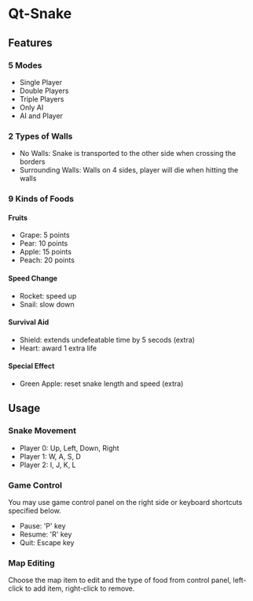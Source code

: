 Qt-Snake
===

## Features
### 5 Modes
- Single Player
- Double Players
- Triple Players
- Only AI
- AI and Player

### 2 Types of Walls
- No Walls: Snake is transported to the other side when crossing the borders
- Surrounding Walls: Walls on 4 sides, player will die when hitting the walls

### 9 Kinds of Foods
#### Fruits
- Grape: 5 points
- Pear: 10 points
- Apple: 15 points
- Peach: 20 points

#### Speed Change
- Rocket: speed up
- Snail: slow down

#### Survival Aid
- Shield: extends undefeatable time by 5 secods (extra)
- Heart: award 1 extra life

#### Special Effect
- Green Apple: reset snake length and speed (extra)

## Usage
### Snake Movement
- Player 0: Up, Left, Down, Right
- Player 1: W, A, S, D
- Player 2: I, J, K, L

### Game Control
You may use game control panel on the right side or keyboard shortcuts specified below.

- Pause: 'P' key
- Resume: 'R' key
- Quit: Escape key

### Map Editing
Choose the map item to edit and the type of food from control panel, left-click to add item, right-click to remove.